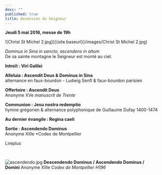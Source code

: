 ```yaml
---
desc: ""
published: true
title: Ascension du Seigneur
---
```

**Jeudi 5 mai 2016, messe de 19h**  

![Christ St Michel 2.jpg]({{site.baseurl}}/images/Christ St Michel 2.jpg)


*Dominus in Sina in sancto, ascendens in altum*  
De sa sainte montagne le Seigneur est monté au ciel.

**Introït : Viri Galilei**  

**Alleluia : Ascendit Deus & Dominus in Sina**  
alternance en faux-bourdon - Ludwig Senfl & faux-bourdon parisien

**Offertoire : Ascendit Deus**  
Anonyme XVe *manuscrit de Trente*

**Communion : Jesu nostra redemptio**  
hymne grégorien & alternance polyphonique de Guillaume Dufay 1400-1474

**Au dernier évangile : Regina caeli**  

**Sortie : Ascendendo Dominus**  
Anonyme XIIIe *Codex de Montpellier

Lireplus

&nbsp;

![ascendendo.jpg]({{site.baseurl}}/images/ascendendo.jpg)
**Descendendo Dominus / Ascendendo Dominus / Domini** Anonyme XIIIe *Codex de Montpellier H196*
